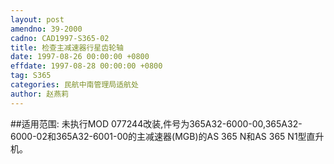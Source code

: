 ```yaml
---
layout: post
amendno: 39-2000
cadno: CAD1997-S365-02
title: 检查主减速器行星齿轮轴
date: 1997-08-26 00:00:00 +0800
effdate: 1997-08-28 00:00:00 +0800
tag: S365
categories: 民航中南管理局适航处
author: 赵燕莉
---
```


##适用范围:
未执行MOD 077244改装,件号为365A32-6000-00,365A32-6000-02和365A32-6001-00的主减速器(MGB)的AS 365 N和AS 365 N1型直升机。

